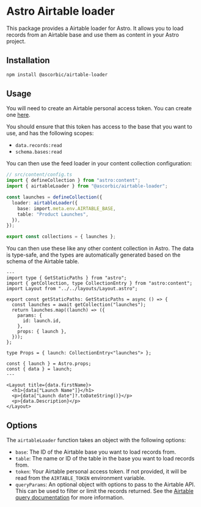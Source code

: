 # Astro Airtable loader

This package provides a Airtable loader for Astro. It allows you to load records from an Airtable base and use them as content in your Astro project.

## Installation

```sh
npm install @ascorbic/airtable-loader
```

## Usage

You will need to create an Airtable personal access token. You can create one [here](https://airtable.com/create/tokens).

You should ensure that this token has access to the base that you want to use, and has the following scopes:

- `data.records:read`
- `schema.bases:read`

You can then use the feed loader in your content collection configuration:

```typescript
// src/content/config.ts
import { defineCollection } from "astro:content";
import { airtableLoader } from "@ascorbic/airtable-loader";

const launches = defineCollection({
  loader: airtableLoader({
    base: import.meta.env.AIRTABLE_BASE,
    table: "Product Launches",
  }),
});

export const collections = { launches };
```

You can then use these like any other content collection in Astro. The data is type-safe, and the types are automatically generated based on the schema of the Airtable table.

```astro
---
import type { GetStaticPaths } from "astro";
import { getCollection, type CollectionEntry } from "astro:content";
import Layout from "../../layouts/Layout.astro";

export const getStaticPaths: GetStaticPaths = async () => {
  const launches = await getCollection("launches");
  return launches.map((launch) => ({
    params: {
      id: launch.id,
    },
    props: { launch },
  }));
};

type Props = { launch: CollectionEntry<"launches"> };

const { launch } = Astro.props;
const { data } = launch;
---

<Layout title={data.firstName}>
  <h1>{data["Launch Name"]}</h1>
  <p>{data["Launch date"]?.toDateString()}</p>
  <p>{data.Description}</p>
</Layout>

```

## Options

The `airtableLoader` function takes an object with the following options:

- `base`: The ID of the Airtable base you want to load records from.
- `table`: The name or ID of the table in the base you want to load records from.
- `token`: Your Airtable personal access token. If not provided, it will be read from the `AIRTABLE_TOKEN` environment variable.
- `queryParams`: An optional object with options to pass to the Airtable API. This can be used to filter or limit the records returned. See the [Airtable query documentation](https://airtable.com/developers/web/api/list-records#query) for more information.
